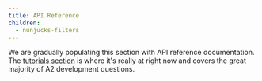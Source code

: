 ```yaml
---
title: API Reference
children:
  - nunjucks-filters
---
```


We are gradually populating this section with API reference documentation. The [tutorials section](../tutorials/index.html) is where it's really at right now and covers the great majority of A2 development questions.

